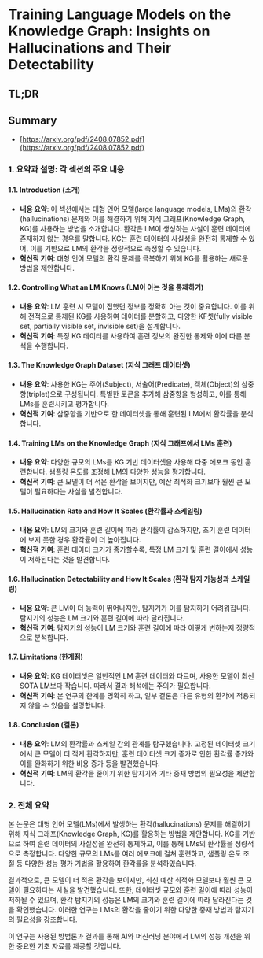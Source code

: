 # Training Language Models on the Knowledge Graph: Insights on Hallucinations and Their Detectability
## TL;DR
## Summary
- [https://arxiv.org/pdf/2408.07852.pdf](https://arxiv.org/pdf/2408.07852.pdf)

### 1. 요약과 설명: 각 섹션의 주요 내용
#### 1.1. Introduction (소개)
- **내용 요약**: 이 섹션에서는 대형 언어 모델(large language models, LMs)의 환각(hallucinations) 문제와 이를 해결하기 위해 지식 그래프(Knowledge Graph, KG)를 사용하는 방법을 소개합니다. 환각은 LM이 생성하는 사실이 훈련 데이터에 존재하지 않는 경우를 말합니다. KG는 훈련 데이터의 사실성을 완전히 통제할 수 있어, 이를 기반으로 LM의 환각을 정량적으로 측정할 수 있습니다.
- **혁신적 기여**: 대형 언어 모델의 환각 문제를 극복하기 위해 KG를 활용하는 새로운 방법을 제안합니다.

#### 1.2. Controlling What an LM Knows (LM이 아는 것을 통제하기)
- **내용 요약**: LM 훈련 시 모델이 접했던 정보를 정확히 아는 것이 중요합니다. 이를 위해 전적으로 통제된 KG를 사용하여 데이터를 분할하고, 다양한 KF셋(fully visible set, partially visible set, invisible set)을 설계합니다.
- **혁신적 기여**: 특정 KG 데이터를 사용하여 훈련 정보의 완전한 통제와 이에 따른 분석을 수행합니다.

#### 1.3. The Knowledge Graph Dataset (지식 그래프 데이터셋)
- **내용 요약**: 사용한 KG는 주어(Subject), 서술어(Predicate), 객체(Object)의 삼중항(triplet)으로 구성됩니다. 특별한 토큰을 추가해 삼중항을 형성하고, 이를 통해 LMs를 훈련시키고 평가합니다.
- **혁신적 기여**: 삼중항을 기반으로 한 데이터셋을 통해 훈련된 LM에서 환각률을 분석합니다.

#### 1.4. Training LMs on the Knowledge Graph (지식 그래프에서 LMs 훈련)
- **내용 요약**: 다양한 규모의 LMs를 KG 기반 데이터셋을 사용해 다중 에포크 동안 훈련합니다. 샘플링 온도를 조정해 LM의 다양한 성능을 평가합니다.
- **혁신적 기여**: 큰 모델이 더 적은 환각을 보이지만, 예산 최적화 크기보다 훨씬 큰 모델이 필요하다는 사실을 발견합니다.

#### 1.5. Hallucination Rate and How It Scales (환각률과 스케일링)
- **내용 요약**: LM의 크기와 훈련 길이에 따라 환각률이 감소하지만, 초기 훈련 데이터에 보지 못한 경우 환각률이 더 높아집니다.
- **혁신적 기여**: 훈련 데이터 크기가 증가할수록, 특정 LM 크기 및 훈련 길이에서 성능이 저하된다는 것을 발견합니다.

#### 1.6. Hallucination Detectability and How It Scales (환각 탐지 가능성과 스케일링)
- **내용 요약**: 큰 LM이 더 능력이 뛰어나지만, 탐지기가 이를 탐지하기 어려워집니다. 탐지기의 성능은 LM 크기와 훈련 길이에 따라 달라집니다.
- **혁신적 기여**: 탐지기의 성능이 LM 크기와 훈련 길이에 따라 어떻게 변하는지 정량적으로 분석합니다.

#### 1.7. Limitations (한계점)
- **내용 요약**: KG 데이터셋은 일반적인 LM 훈련 데이터와 다르며, 사용한 모델이 최신 SOTA LM보다 작습니다. 따라서 결과 해석에는 주의가 필요합니다.
- **혁신적 기여**: 본 연구의 한계를 명확히 하고, 일부 결론은 다른 유형의 환각에 적용되지 않을 수 있음을 설명합니다.

#### 1.8. Conclusion (결론)
- **내용 요약**: LM의 환각률과 스케일 간의 관계를 탐구했습니다. 고정된 데이터셋 크기에서 큰 모델이 더 적게 환각하지만, 훈련 데이터셋 크기 증가로 인한 환각률 증가와 이를 완화하기 위한 비용 증가 등을 발견했습니다.
- **혁신적 기여**: LM의 환각을 줄이기 위한 탐지기와 기타 중재 방법의 필요성을 제안합니다.

### 2. 전체 요약
본 논문은 대형 언어 모델(LMs)에서 발생하는 환각(hallucinations) 문제를 해결하기 위해 지식 그래프(Knowledge Graph, KG)를 활용하는 방법을 제안합니다. KG를 기반으로 하여 훈련 데이터의 사실성을 완전히 통제하고, 이를 통해 LMs의 환각률을 정량적으로 측정합니다. 다양한 규모의 LMs를 여러 에포크에 걸쳐 훈련하고, 샘플링 온도 조절 등 다양한 성능 평가 기법을 활용하여 환각률을 분석하였습니다. 

결과적으로, 큰 모델이 더 적은 환각을 보이지만, 최신 예산 최적화 모델보다 훨씬 큰 모델이 필요하다는 사실을 발견했습니다. 또한, 데이터셋 규모와 훈련 길이에 따라 성능이 저하될 수 있으며, 환각 탐지기의 성능은 LM의 크기와 훈련 길이에 따라 달라진다는 것을 확인했습니다. 이러한 연구는 LMs의 환각을 줄이기 위한 다양한 중재 방법과 탐지기의 필요성을 강조합니다.

이 연구는 사용된 방법론과 결과를 통해 AI와 머신러닝 분야에서 LM의 성능 개선을 위한 중요한 기초 자료를 제공할 것입니다.